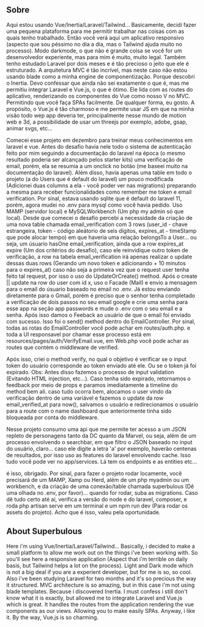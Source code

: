 ## Sobre

Aqui estou usando Vue/Inertia/Laravel/Tailwind... 
Basicamente, decidi fazer uma pequena plataforma para me permitir trabalhar nas coisas com as quais tenho trabalhado. 
Então você verá aqui um aplicativo responsivo (aspecto que sou péssimo no dia a dia, mas o Tailwind ajuda muito no processo). 
Modo darkmode, o que não é grande coisa se você for um desenvolvedor experiente, mas para mim é muito, muito legal. 
Também tenho estudado Laravel por dois meses e é tão precioso o jeito que ele é estruturado. 
A arquitetura MVC é tão incrível, mas neste caso não estou usando blade como a minha engine de componentização. 
Porque descobri o Inertia. Devo confessar que ainda não sei exatamente o que é, 
mas me permitiu integrar Laravel e Vue.js, o que é ótimo. Ele lida com as routes do aplicativo, renderizando os componentes do Vue como nosso V no MVC. 
Permitindo que você faça SPAs facilmente. De qualquer forma, eu gosto. A propósito, o Vue.js é tão charmoso e 
me permite usar JS em que na minha visão todo wep app deveria ter, principalmente nesse mundo de motion web e 3d, 
a possibilidade de usar um threejs por exemplo, adobe, gsap, animar svgs, etc...

Comecei esse projeto em dezembro para treinar meus conhecimentos em laravel e vue. Antes do desafio havia nele todo o sistema de autenticação feito por mim seguindo a documentação do laravel na época (o mesmo resultado poderia ser alcançado pelos starter kits) uma verificação de email, porém, ela se resumia a um onclick no botão (me baseei muito na documentação do laravel). Além disso, havia apenas uma table em todo o projeto (a do Users que é default do laravel) um pouco modificada (Adicionei duas columns a ela - você poder ver nas migrations) preparando a mesma para receber funcionalidades como remember me token e email verification. Por sinal, estava usando sqlite que é default do laravel 11, porém, agora mudei no .env para mysql como você havia pedido. Uso MAMP (servidor local) e MySQLWorkbench (Um php my admin só que local). Desde que comecei o desafio percebi a necessidade da criação de uma nova table chamada email_verification com 3 rows (user_id - chave estrangeira, token - código aleátorio de seis dígitos, expires_at - timeStamp que pode alocar tempo) em que haveria uma relação belongsTo a User... ou seja, um úsuario hasOne email_verification, ainda que a row expires_at expire (Um dos critérios do desafio), caso ele reinvidique outro token de verificação, a row na tabela email_verification irá apenas realizar o update dessas duas rows (Gerando um novo token e adicionando + 10 minutos para o expires_at) caso não seja a primeira vez que o request user tenha feito tal request, por isso o uso do UpdateOrCreate() method. Após o create || update na row do user com id x, uso o Facade (Mail) e envio a mensagem para o email do úsuario baseado no email no .env. Já estou enviando diretamente para o Gmail, porém é preciso que o senhor tenha completado a verificação de dois passos no seu email google e crie uma senha para esse app na seção app passwords e mude o .env com o seu email e a senha. Após isso damos o Feeback ao usuário de que o email foi enviado com sucesso. Isso foi o send() method dentro do EmailController. Por sinal, todas as rotas do EmailController você pode achar em routes/auth.php. e toda a UI responsavel por chamar esse processo está em resources/pages/auth/VerifyEmail.vue, em Web.php você pode achar as routes que contém o middleware de verified. 


Após isso, criei o method verify, no qual o objetivo é verificar se o input token do usuário corresponde ao token enviado até ele. Ou se o token já foi expirado. Obs: Antes disso fazemos o processo de input validation (Evitando HTML injection, etc...). Caso tenha sido expirado, retornamos o feedback por meio de props e paramos imediatamente a timeline do method bem ali. caso tudo ocorra bem, alocamos o user vindo da verificação dentro de uma variável e fazemos o update da row email_verified_at para now(), salvamos o usuário e redirecionamos o usuário para a route com o name dashboard que anteriormente tinha sido bloqueada por conta do middleware. 


Nesse projeto consumo uma api que me permite ter acesso a um JSON repleto de personagens tanto da DC quanto da Marvel, ou seja, além de um processo envolvendo o searchbar, em que filtro o JSON baseado no input do usuário, claro... caso ele digite a letra 'a' por exemplo, haverão centenas de resultados, por isso uso as features do laravel envolvendo cache. Isso tudo você pode ver no app/services. Lá tem os endpoints e as entities etc...

é isso, obrigado. Por sinal, para fazer o projeto rodar locamente, você precisará de um MAMP, Xamp ou Herd, além de um php myadmin ou um workbench, e da criação de uma conexão/table chamada superbulous (Dê uma olhada no .env, por favor)... quando for rodar, suba as migrations. Caso dê tudo certo até aí, verifica a versão do node e do laravel, composer, e roda php artisan serve em um terminal e um npm run dev (Para rodar os assets do projeto). Acho que é isso, valeu pela oportunidade.


## About Superbulous

Here i'm using Vue/Inertia/Laravel/Tailwind... Basically, i decided to make a small platform to allow me work out on the things i've been working with. So you'll see here a responsive application (Aspect that i'm terrible on daily basis, but Tailwind helps a lot on the process). Light and Dark mode which is not a big deal if you are a experient developer, but for me is so, so cool. Also i've been studying Laravel for two months and it's so precious the way it structured. MVC architecture is so amazing, but in this case i'm not using blade templates. Because i discovered Inertia. I must confess i still don't know what it is exactly, but allowed me to integrate Laravel and Vue.js which is great. It handles the routes from the application  rendering the vue components as our views. Allowing you to make easily SPAs. Anyway, i like it. By the way, Vue.js is so charming.

